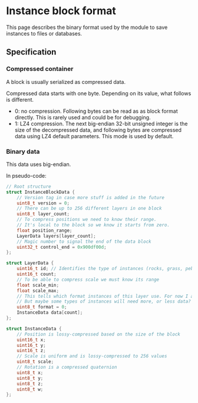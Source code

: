 # Instance block format

This page describes the binary format used by the module to save instances to files or databases.

## Specification

### Compressed container

A block is usually serialized as compressed data.

Compressed data starts with one byte. Depending on its value, what follows is different.

- 0: no compression. Following bytes can be read as as block format directly. This is rarely used and could be for debugging.
- 1: LZ4 compression. The next big-endian 32-bit unsigned integer is the size of the decompressed data, and following bytes are compressed data using LZ4 default parameters. This mode is used by default.

### Binary data

This data uses big-endian.

In pseudo-code:

```cpp
// Root structure
struct InstanceBlockData {
	// Version tag in case more stuff is added in the future
	uint8_t version = 0;
    // There can be up to 256 different layers in one block
	uint8_t layer_count;
	// To compress positions we need to know their range.
	// It's local to the block so we know it starts from zero.
	float position_range;
	LayerData layers[layer_count];
	// Magic number to signal the end of the data block
	uint32_t control_end = 0x900df00d;
};

struct LayerData {
	uint16_t id; // Identifies the type of instances (rocks, grass, pebbles, bushes etc)
	uint16_t count;
	// To be able to compress scale we must know its range
	float scale_min;
	float scale_max;
	// This tells which format instances of this layer use. For now I always use the same format,
	// But maybe some types of instances will need more, or less data?
	uint8_t format = 0;
	InstanceData data[count];
};

struct InstanceData {
	// Position is lossy-compressed based on the size of the block
	uint16_t x;
	uint16_t y;
	uint16_t z;
	// Scale is uniform and is lossy-compressed to 256 values
	uint8_t scale;
	// Rotation is a compressed quaternion
	uint8_t x;
	uint8_t y;
	uint8_t z;
	uint8_t w;
};
```
